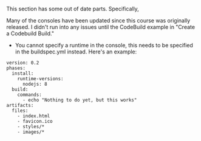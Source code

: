 This section has some out of date parts. Specifically, 


Many of the consoles have been updated since this course was originally released. I didn't run into any issues until the CodeBuild example in "Create a Codebuild Build."

- You cannot specify a runtime in the console, this needs to be specified in the buildspec.yml instead. Here's an example:

~~~
version: 0.2
phases:
  install:
    runtime-versions:
      nodejs: 8
  build:
    commands:
      - echo "Nothing to do yet, but this works"
artifacts:
  files:
    - index.html
    - favicon.ico
    - styles/*
    - images/*
~~~